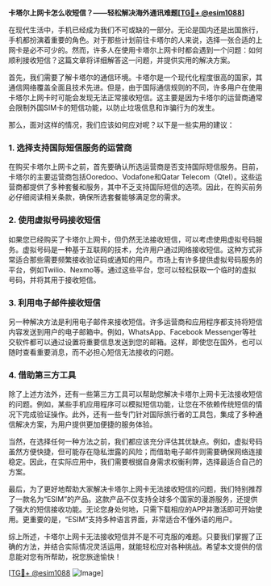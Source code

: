 **卡塔尔上网卡怎么收短信？——轻松解决海外通讯难题[[TG💪+ @esim1088](https://t.me/s/esim1088)]**

在现代生活中，手机已经成为我们不可或缺的一部分。无论是国内还是出国旅行，手机都扮演着重要的角色。对于那些计划前往卡塔尔的人来说，选择一张合适的上网卡是必不可少的。然而，许多人在使用卡塔尔上网卡时都会遇到一个问题：如何顺利接收短信？这篇文章将详细解答这一问题，并提供实用的解决方案。

首先，我们需要了解卡塔尔的通信环境。卡塔尔是一个现代化程度很高的国家，其通信网络覆盖全面且技术先进。但是，由于国际通信规则的不同，许多用户在使用卡塔尔上网卡时可能会发现无法正常接收短信。这主要是因为卡塔尔的运营商通常会限制外国SIM卡的短信功能，以防止垃圾信息和诈骗行为的发生。

那么，面对这样的情况，我们应该如何应对呢？以下是一些实用的建议：

### 1. 选择支持国际短信服务的运营商

在购买卡塔尔上网卡之前，首先要确认所选运营商是否支持国际短信服务。目前，卡塔尔的主要运营商包括Ooredoo、Vodafone和Qatar Telecom（Qtel）。这些运营商都提供了多种套餐和服务，其中不乏支持国际短信的选项。因此，在购买前务必仔细阅读相关条款，确保所选套餐能够满足您的需求。

### 2. 使用虚拟号码接收短信

如果您已经购买了卡塔尔上网卡，但仍然无法接收短信，可以考虑使用虚拟号码服务。虚拟号码是一种基于互联网的技术，允许用户通过网络接收短信。这种方式非常适合那些需要频繁接收验证码或通知的用户。市场上有许多提供虚拟号码服务的平台，例如Twilio、Nexmo等。通过这些平台，您可以轻松获取一个临时的虚拟号码，并将其用于接收短信。

### 3. 利用电子邮件接收短信

另一种解决方法是利用电子邮件来接收短信。许多运营商和应用程序都支持将短信内容发送到用户的电子邮箱中。例如，WhatsApp、Facebook Messenger等社交软件都可以通过设置将重要信息发送到您的邮箱。这样，即使您在国外，也可以随时查看重要消息，而不必担心短信无法接收的问题。

### 4. 借助第三方工具

除了上述方法外，还有一些第三方工具可以帮助您解决卡塔尔上网卡无法接收短信的问题。例如，某些手机应用程序可以模拟短信功能，让您在不依赖传统短信的情况下完成验证操作。此外，还有一些专门针对国际旅行者的工具包，集成了多种通信解决方案，为用户提供更加便捷的服务体验。

当然，在选择任何一种方法之前，我们都应该充分评估其优缺点。例如，虚拟号码虽然方便快捷，但可能存在隐私泄露的风险；而借助电子邮件则需要确保网络连接稳定。因此，在实际应用中，我们需要根据自身需求权衡利弊，选择最适合自己的方案。

最后，为了更好地帮助大家解决卡塔尔上网卡无法接收短信的问题，我们特别推荐了一款名为“ESIM”的产品。这款产品不仅支持全球多个国家的漫游服务，还提供了强大的短信接收功能。无论您身处何地，只需下载相应的APP并激活即可开始使用。更重要的是，“ESIM”支持多种语言界面，非常适合不懂外语的用户。

综上所述，卡塔尔上网卡无法接收短信并不是不可克服的难题。只要我们掌握了正确的方法，并结合实际情况灵活运用，就能轻松应对各种挑战。希望本文提供的信息能对您有所帮助，祝您旅途愉快！

[[TG💪+ @esim1088](https://t.me/s/esim1088) ![Image](https://i.postimg.cc/4NQfJmqS/Snipaste-2025-05-13-00-14-12.png)]